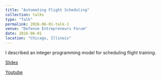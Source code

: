 ```yaml
---
title: "Automating Flight Scheduling"
collection: talks
type: "Talk"
permalink: 2016-06-01-talk-1
venue: "Defense Entrepreneurs Forum"
date: 2016-06-01
location: "Chicago, Illinois"
---
```


I described an integer programming model for scheduling flight training. 

[Slides](https://peterbarkley.github.io/files/Automated_Flight_Scheduling.pdf)

[Youtube](https://youtu.be/srhjFSfcfuc)